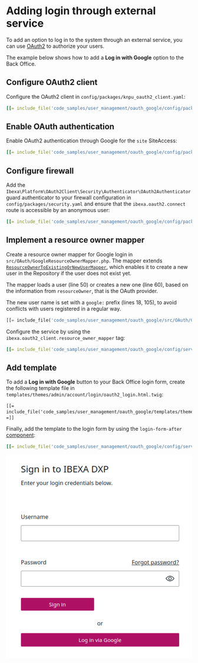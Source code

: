 # Adding login through external service

To add an option to log in to the system through an external service, you can use [OAuth2](oauth.md) to authorize your users.

The example below shows how to add a **Log in with Google** option to the Back Office.

## Configure OAuth2 client

Configure the OAuth2 client in `config/packages/knpu_oauth2_client.yaml`:

``` yaml
[[= include_file('code_samples/user_management/oauth_google/config/packages/knpu_oauth2_client.yaml') =]]
```

## Enable OAuth authentication

Enable OAuth2 authentication through Google for the `site` SiteAccess:

``` yaml
[[= include_file('code_samples/user_management/oauth_google/config/packages/oauth.yaml') =]]
```

## Configure firewall

Add the `Ibexa\Platform\OAuth2Client\Security\Authenticator\OAuth2Authenticator` guard authenticator
to your firewall configuration in `config/packages/security.yaml`
and ensure that the `ibexa.oauth2.connect` route is accessible by an anonymous user:

``` yaml
[[= include_file('code_samples/user_management/oauth_google/config/packages/security.yaml', 20, 36) =]]
```

## Implement a resource owner mapper

Create a resource owner mapper for Google login in `src/OAuth/GoogleResourceOwnerMapper.php`.
The mapper extends [`ResourceOwnerToExistingOrNewUserMapper`](oauth.md#resource-owner-mappers),
which enables it to create a new user in the Repository if the user does not exist yet.

The mapper loads a user (line 50) or creates a new one (line 60),
based on the information from `resourceOwner`, that is the OAuth provider.

The new user name is set with a `google:` prefix (lines 18, 105), to avoid conflicts with users registered in a regular way.

``` php hl_lines="18 50 60 105"
[[= include_file('code_samples/user_management/oauth_google/src/OAuth/GoogleResourceOwnerMapper.php') =]]
```

Configure the service by using the `ibexa.oauth2_client.resource_owner_mapper` tag:

``` yaml
[[= include_file('code_samples/user_management/oauth_google/config/services.yaml', 33, 36) =]]
```

## Add template

To add a **Log in with Google** button to your Back Office login form, create the following template file
in `templates/themes/admin/account/login/oauth2_login.html.twig`:

``` html+twig
[[= include_file('code_samples/user_management/oauth_google/templates/themes/admin/account/login/oauth2_login.html.twig') =]]
```

Finally, add the template to the login form by using the `login-form-after` [component](../../extending/custom_components.md):

``` yaml
[[= include_file('code_samples/user_management/oauth_google/config/services.yaml', 37, 43) =]]
```

![Log in to the Back Office with Google](../img/log_in_via_google.png)
